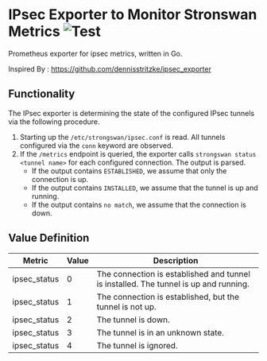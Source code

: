 # IPsec Exporter to Monitor Stronswan Metrics ![Test](https://github.com/GulshanArora7/ipsec_exporter/workflows/Test/badge.svg)
Prometheus exporter for ipsec metrics, written in Go.

Inspired By : https://github.com/dennisstritzke/ipsec_exporter

## Functionality
The IPsec exporter is determining the state of the configured IPsec tunnels via the following procedure.
1. Starting up the `/etc/strongswan/ipsec.conf` is read. All tunnels configured via the `conn` keyword are observed.
1. If the `/metrics` endpoint is queried, the exporter calls `strongswan status <tunnel name>` for each configured
connection. The output is parsed.
    * If the output contains `ESTABLISHED`, we assume that only the connection is up.
    * If the output contains `INSTALLED`, we assume that the tunnel is up and running.
    * If the output contains `no match`, we assume that the connection is down.

## Value Definition
| Metric | Value | Description |
|--------|-------|-------------|
| ipsec_status | 0 | The connection is established and tunnel is installed. The tunnel is up and running. |
| ipsec_status | 1 | The connection is established, but the tunnel is not up. |
| ipsec_status | 2 | The tunnel is down. |
| ipsec_status | 3 | The tunnel is in an unknown state. |
| ipsec_status | 4 | The tunnel is ignored. |